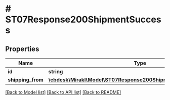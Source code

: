 # # ST07Response200ShipmentSuccess

## Properties

Name | Type | Description | Notes
------------ | ------------- | ------------- | -------------
**id** | **string** | Shipment id | [optional]
**shipping_from** | [**\cbdesk\Mirakl\Model\ST07Response200ShipmentSuccessShippingFrom**](ST07Response200ShipmentSuccessShippingFrom.md) |  | [optional]

[[Back to Model list]](../../README.md#models) [[Back to API list]](../../README.md#endpoints) [[Back to README]](../../README.md)
